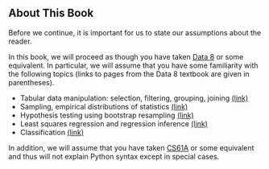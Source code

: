 ## About This Book

Before we continue, it is important for us to state our assumptions about the
reader.

In this book, we will proceed as though you have taken [Data 8][data8] or some
equivalent. In particular, we will assume that you have some familiarity with
the following topics (links to pages from the Data 8 textbook are given in
parentheses).

* Tabular data manipulation: selection, filtering, grouping, joining [(link)][8.2]
* Sampling, empirical distributions of statistics [(link)][10.3]
* Hypothesis testing using bootstrap resampling [(link)][13.4]
* Least squares regression and regression inference [(link)][16.2]
* Classification [(link)][17.1]

In addition, we will assume that you have taken [CS61A][61a] or some equivalent
and thus will not explain Python syntax except in special cases.

[8.2]: https://www.inferentialthinking.com/chapters/08/2/classifying-by-one-variable.html
[10.3]: https://www.inferentialthinking.com/chapters/10/3/empirical-distribution-of-a-statistic.html
[13.4]: https://www.inferentialthinking.com/chapters/13/4/using-confidence-intervals.html
[16.2]: https://www.inferentialthinking.com/chapters/16/2/inference-for-the-true-slope.html
[17.1]: https://www.inferentialthinking.com/chapters/17/1/nearest-neighbors.html
[data8]: http://data8.org/
[61a]: https://cs61a.org/
